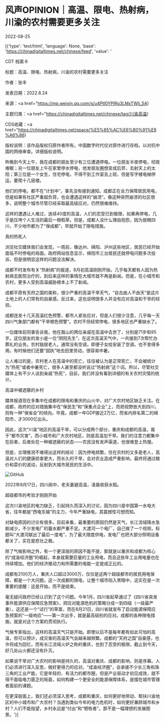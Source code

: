 # 风声OPINION｜高温、限电、热射病，川渝的农村需要更多关注

2022-08-25

[{'type': 'text/html', 'language': None, 'base': 'https://chinadigitaltimes.net/chinese/feed', 'value': '

CDT 档案卡

标题：高温、限电、热射病，川渝的农村需要更多关注

作者：张丰

发表日期：2022.8.24

来源：<a href="https://mp.weixin.qq.com/s/u4Ptl0YPlRg3LMxTWIi_5A)

主题归类：<a href="https://chinadigitaltimes.net/chinese/tag/川渝高温)

CDS收藏：<a href="https://chinadigitaltimes.net/space/%E5%85%AC%E6%B0%91%E9%A6%86)

版权说明：该作品版权归原作者所有。中国数字时代仅对原作进行存档，以对抗中国的网络审查。详细版权说明。





昨晚到今天上午，我在成都的朋友至少有三位遭遇停电。一位朋友半夜停电，彻夜难眠；另一位朋友上午在家里停水停电，他发朋友圈想变成后羿，去射天上的太阳；第三位是一个女生，住宅停电，不得不到工作室去上班，但是写字楼电梯停运，要爬十几层楼。

他们的停电，都不在“计划中”，事先没有接到通知。成都正在全力保障居民用电，但是如果有社区严重超负荷，也会遭遇这样的“崩溃”。像这种突然崩溃的社区很多，说明整个城市尽管已经采取最高级应对，仍然很难维持。

这样的遭遇让人难过，连续40度的高温，人们的忍受已到极限，如果再停电，几乎是压垮个人生活的最后一根稻草。但是，成都人没什么理由抱怨，因为放眼四川，不少地市都为了“保成都”，早就开始了限电措施。

真的热死人

浏览社交媒体我们会发现，一周前，像达州、绵阳、泸州这些地区，居民已经开始面临不时停电的局面。政府网站信息显示，绵阳市三台居民还就停电问题多次投诉，但是很明显这样的问题没法解决。

成都不时发布有关“热射病”的报道，8月初高温刚刚开始，几乎每天都有人因为热射病去医院治疗的，到后来这样的事情在大城市就不再是新闻。但是，在小城市和农村，更多人受到高温威胁根本上不了新闻。

成都平原有天府之国的美称，很少严重的高温干旱天气，“自古由人不由天”是这片土地上的人们常有的自豪感。反过来，这也说明很多人并没有应对高温和干旱的经验。

成都连发十几天高温红色预警，都市人紧张应对，但是人们很少注意，几乎每一天四川气象部门都有“干旱橙色预警”。农村不但经常停电，很多地区也严重缺水了。

一位媒体前同事告诉我，他在眉山的两位亲戚在高温中去世了，分别是71岁和95岁。这位朋友的发小是一位“阴阳先生”，在这次高温天气中，一共接到7次帮忙办葬礼的业务。农村独居老人，通常没有空调，即便子女给安装了空调，也不舍得多用。有时候他们还要“固执”地去田里劳动，很容易中暑。

让人难过的是，农村老人在高温中的死亡，往往被认为是正常死亡，不会被统计为“热死”或者中暑死亡，很多人甚至都没听说过“热射病”这个词。所以，尽管社交媒体上有不少人谈到亲戚“热死”，目前，我们并没有看到详细的有关农村灾情的统计。

高温中被遮蔽的乡村

媒体报道现在多集中在成都的限电和重庆的山火中，对广大农村地区缺乏关注。在成都，政府的应对措施集中在“保民生”和“保重点企业”上，而把视野放大到四川，则有一种“保省会”的倾向。毕竟，成都一年GDP接近2万亿，而省内排名第二的绵阳市，才3000亿出头。

因此，这次“川渝”地区的高温干旱，可以分成两个部分，重庆和成都的高温，属于“都市灾害”，而小城市和广大农村地区，则是高温加干旱。我们的注意力都集中在前者，后者处在一种被遮蔽的状态——农民没有发声渠道，也很难登上热搜。

但是，合理推测不难得出这样的结论：因为停电频繁，住在农村的又多是老人，高温对人们的健康损害更大，而长久的干旱，会对农业造成严重影响，最终将通过粮价和菜价的波动，反射到大城市居民的生活中。

![GitHub](https://chinadigitaltimes.net/chinese/files/2022/08/post-686129-6306e8d91fa59.)

2022年8月17日，四川阆中，老夫妻避高温，凌晨收获水稻。

超级都市的考验才刚刚开始

这次川渝地区的电力缺乏，引起持久而深入的讨论，因为四川是中国第一水电大省，往年都是“西电东输”的主力，今年严重缺电，其震撼性可想而知。

对缺电原因的讨论有很多。目前来看，最重要的原因仍然是天气，长江流域降水急剧减少，不少发电厂的蓄水都严重不足。大渡河一个电厂，自己做了一个视频，标题叫“大渡河献出了最后一度电”，为了最大限度供电，发电厂也把大部分照明设备都关了，实在是悲壮之极。

除了气候影响之外，有一个更深层的原因不能不提，那就是以重庆和成都为核心的“成渝经济圈“的崛起，本身就需要巨量的工业用电，而且这些年工业用电量也在持续增加。他们的经济推动力和所需要的电能一定是成正比的。

成都有2100万人，重庆人口超过3000万，仅仅是这两个超级都市的居民用电保障，都是一个大问题。这一次成都的限电，让整个城市陷入黑暗中，这实在是一次重要的提醒：这是开始，而不是结束。

毫无疑问政府已经认识到了这个问题。今年1月，四川省起草通过了《四川省突发事件能源供应保障应急预案》，把应对能源危机的策略分成一到四级（一级最严重），这还是一个“试行”的草案，而在8月21日，四川省就宣布了启动能源保障应急预案的“一级响应”——第一次出手，就是最高级别的应对。成都的各种限电措施，就是对这个方案的贯彻执行。

气候专家指出，这样的高温天气只是开始。即使以后不是每年都有如此可怕的高温，但可以预计，成灾害的高温天气会越来越频繁。成都的“天府之国”自豪感，也许将成为回忆，而有长江流域火炉之称的重庆，也到了忍受的极限，截止到今天，好几处山火都还没有扑灭。

如果说干旱对广大农村的影响是持久的，高温对重庆、成都的影响，则是序幕。人们必须进行深入反思，做好更得力的应对。“成渝经济圈”，会承接不少长三角和珠三角的工业产能，它是年轻的、有活力的都市圈，但是产业驱动才初见成效，就不得不面临电力匮乏的局面，如何构建一个更安全的能源保障体系，是摆在城市管理者面前的课题。

在更深层面上，我们还必须深入思考，成都和重庆，如何更好地带动、帮扶川渝地区的中小城市和广大农村？当遇到类似今年的电力危机时，如何更好兼顾城市和乡村？人们不能指望，乡村永远是“付出”和“牺牲者”。那不是一幅理想的发展图景。'}]